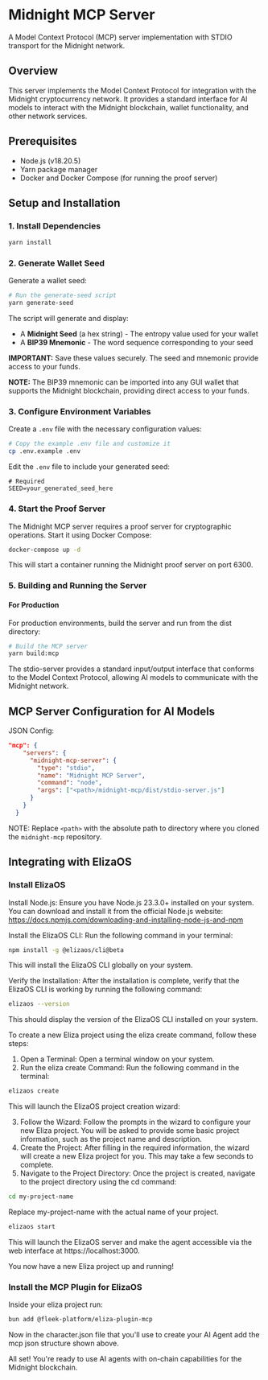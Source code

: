 # Midnight MCP Server

A Model Context Protocol (MCP) server implementation with STDIO transport for the Midnight network.

## Overview

This server implements the Model Context Protocol for integration with the Midnight cryptocurrency network. It provides a standard interface for AI models to interact with the Midnight blockchain, wallet functionality, and other network services.

## Prerequisites

- Node.js (v18.20.5)
- Yarn package manager
- Docker and Docker Compose (for running the proof server)

## Setup and Installation

### 1. Install Dependencies

```bash
yarn install
```

### 2. Generate Wallet Seed

Generate a wallet seed:

```bash
# Run the generate-seed script
yarn generate-seed
```

The script will generate and display:
- A **Midnight Seed** (a hex string) - The entropy value used for your wallet
- A **BIP39 Mnemonic** - The word sequence corresponding to your seed

**IMPORTANT:** Save these values securely. The seed and mnemonic provide access to your funds.

**NOTE:** The BIP39 mnemonic can be imported into any GUI wallet that supports the Midnight blockchain, providing direct access to your funds.

### 3. Configure Environment Variables

Create a `.env` file with the necessary configuration values:

```bash
# Copy the example .env file and customize it
cp .env.example .env
```

Edit the `.env` file to include your generated seed:

```
# Required
SEED=your_generated_seed_here
```

### 4. Start the Proof Server

The Midnight MCP server requires a proof server for cryptographic operations. Start it using Docker Compose:

```bash
docker-compose up -d
```

This will start a container running the Midnight proof server on port 6300.

### 5. Building and Running the Server

#### For Production

For production environments, build the server and run from the dist directory:

```bash
# Build the MCP server
yarn build:mcp
```

The stdio-server provides a standard input/output interface that conforms to the Model Context Protocol, allowing AI models to communicate with the Midnight network.

## MCP Server Configuration for AI Models

JSON Config:

```json
"mcp": {
    "servers": {
      "midnight-mcp-server": {
        "type": "stdio",
        "name": "Midnight MCP Server",
        "command": "node",
        "args": ["<path>/midnight-mcp/dist/stdio-server.js"]
      }
    }
  }
```

NOTE: Replace `<path>` with the absolute path to directory where you cloned the `midnight-mcp` repository.

## Integrating with ElizaOS

### Install ElizaOS

Install Node.js: Ensure you have Node.js 23.3.0+ installed on your system. You can download and install it from the official Node.js website: https://docs.npmjs.com/downloading-and-installing-node-js-and-npm

Install the ElizaOS CLI: Run the following command in your terminal:

```bash
npm install -g @elizaos/cli@beta
```

This will install the ElizaOS CLI globally on your system.

Verify the Installation: After the installation is complete, verify that the ElizaOS CLI is working by running the following command:

```bash
elizaos --version
```

This should display the version of the ElizaOS CLI installed on your system.

To create a new Eliza project using the eliza create command, follow these steps:

1. Open a Terminal: Open a terminal window on your system.
2. Run the eliza create Command: Run the following command in the terminal:

```bash
elizaos create
```

This will launch the ElizaOS project creation wizard:

3. Follow the Wizard: Follow the prompts in the wizard to configure your new Eliza project. You will be asked to provide some basic project information, such as the project name and description.
4. Create the Project: After filling in the required information, the wizard will create a new Eliza project for you. This may take a few seconds to complete.
5. Navigate to the Project Directory: Once the project is created, navigate to the project directory using the cd command:

```bash
cd my-project-name
```

Replace my-project-name with the actual name of your project.

```bash
elizaos start
```

This will launch the ElizaOS server and make the agent accessible via the web interface at https://localhost:3000.

You now have a new Eliza project up and running!

### Install the MCP Plugin for ElizaOS

Inside your eliza project run:

```bash
bun add @fleek-platform/eliza-plugin-mcp
```

Now in the character.json file that you'll use to create your AI Agent add the mcp json structure shown above.

All set! You're ready to use AI agents with on-chain capabilities for the Midnight blockchain.